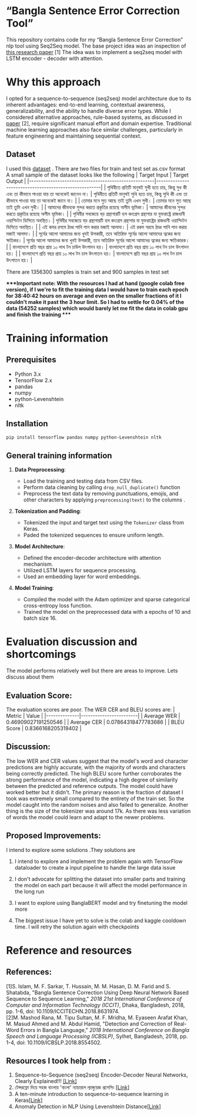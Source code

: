 # “Bangla Sentence Error Correction Tool”

This repository contains code for my “Bangla Sentence Error Correction” nlp tool using Seq2Seq model. The base project idea was an inspection of [this research paper](https://ieeexplore.ieee.org/abstract/document/8631974) [1] The idea was to implement a seq2seq model with LSTM encoder - decoder with attention.  

# Why this approach 
I opted for a sequence-to-sequence (seq2seq) model architecture due to its inherent advantages: end-to-end learning, contextual awareness, generalizability, and the ability to handle diverse error types. While I considered alternative approaches, rule-based systems, as discussed in [paper](https://ieeexplore.ieee.org/abstract/document/8554502) [2], require significant manual effort and domain expertise. Traditional machine learning approaches also face similar challenges, particularly in feature engineering and maintaining sequential context.

## Dataset 
I used this [dataset](https://github.com/hishab-nlp/BNSECData) . There are 
two files for train and test set as.csv format   
A small sample of the dataset looks like the  following 
| Target Input                                        | Target Output                                        |
|-----------------------------------------------------|------------------------------------------------------|
| পৃথিবীতে প্রতিটি মানুষই সুখী হতে চায়, কিন্তু সুখ কী এবং তা কীভাবে পাওয়া যায় তা অনেকেই জানেন না। | পৃথিবীতে প্রতিটি মানুষই সুখি হতে চায়, কিন্তু সুখি কী এবং তা কীভাবে পাওয়া যায় তা অনেকেই জানে না। |
| তোমার মনে সুত আছে তাই তুমি এখন সুখী।         | তোমার মনে সুত আছে তাই তুমি এখন সুখী।            |
| আমাদের জীবনকে সুন্দর করতে প্রকৃতির রয়েছে অসীম ভূমিকা।       | আমাদের জীবনের সুন্দর করতে প্রকৃতির রয়েছে অসীম ভূমিকা।         |
| পৃথিবীর সবজেয়ে বড় গ্রন্থাগারটি হল কংগ্রেস গ্রন্থাগার যা যুক্তরাষ্ট্রে রাজধানী ওয়াশিংটন ডিসিতে অবস্থিত। | পৃথিবীর সবজেয়ে বড় গ্রন্থাগারটি হল কংগ্রেস গ্রন্থাগার যা যুক্তরাষ্ট্রের রাজধানী ওয়াশিংটন ডিসিতে অবস্থিত। |
| এই কমর রগমে ঠাণ্ডা পানি পান করার মজাই আলাদা।  | এই রকম গরমে ঠাণ্ডা পানি পান করার মজাই আলাদা।      |
| সূর্যের আলো আমাদের জন্য খুবই উপকারী, তবে অতিরিক্ত সূর্যের আলো আমাদের ত্বকের জন্য ক্ষতিকর।   | সূর্যের আলো আমাদের জন্য খুবই উপকারী, তবে অতিরিক্ত সূর্যের আলো আমাদের ত্বকের জন্য ক্ষতিকারক। |
| বাংলাদেশে প্রতি বছর প্রায় ১০ লাখ টন চাউল উৎপাদন হয়।   | বাংলাদেশে প্রতি বছর প্রায় ১০ লাখ টন চাল উৎপাদন হয়।         |
| বাংলাদেশে প্রতি বছর প্রায় ১০ লাখ টন চাল উৎপাতন হয়।   | বাংলাদেশে প্রতি বছর প্রায় ১০ লাখ টন চাল উৎপাতন হয়।         |

There are 1356300 samples is train set and 900 samples in test set 

 __***Important note: With the resources  I had at hand (google colab free version), if I we're to fit the training data I would have to train each epoch for 38:40:42 hours on average and even on the smaller fractions of it I couldn't make it past the 3 hour limit. So I had to settle for 0.04% of the data (54252 samples) which would barely let me fit the data in colab gpu and finish the training ***__  


# Training information 

## Prerequisites

- Python 3.x
- TensorFlow 2.x
- pandas
- numpy
- python-Levenshtein
- nltk

## Installation

```bash
pip install tensorflow pandas numpy python-Levenshtein nltk
```
## General training information 
1.  **Data Preprocessing**:
    
    -   Load the training and testing data from CSV files.
    -   Perform data cleaning by calling `drop_null_duplicate()`
 function
     -   Preprocess the text data by removing punctuations, emojis, and other characters by applying `preprocessing(text)` to the columns .
2.  **Tokenization and Padding**:
    
    -   Tokenized the input and target text using the `Tokenizer` class from Keras.
    -   Paded the tokenized sequences to ensure uniform length.
3.  **Model Architecture**:
    
    -   Defined the encoder-decoder architecture with attention mechanism.
    -   Utilized LSTM layers for sequence processing.
    -   Used an embedding layer for word embeddings.
4.  **Model Training**:
    
    -   Compiled the model with the Adam optimizer and sparse categorical cross-entropy loss function.
    -   Trained the model on the preprocessed data with a  epochs of 10 and batch size 16.
# Evaluation discussion and shortcomings 
The model performs relatively well but there are areas to improve. Lets discuss about them

## Evaluation  Score: 
The evaluation scores are poor.  The WER  CER and BLEU scores are: 
| Metric       | Value                  |
|--------------|------------------------|
| Average WER  | 0.46909027191250546    |
| Average CER  | 0.07864318477783686    |
| BLEU Score   | 0.8366168205319402     |
## Discussion:  

The low WER and CER values suggest that the model's word and character predictions are highly accurate, with the majority of words and characters being correctly predicted. The high BLEU score further corroborates the strong performance of the model, indicating a high degree of similarity between the predicted and reference outputs. The model could have worked better but it didn't. The primary reason is the fraction of dataset I took was extremely  small compared to the entirety of the train set. So the model caught into the random noises and also failed to generalize. Another thing is the size of the tokenizer was around 17k. As there was less variation of words the model could learn and adapt to the newer problems.   
## Proposed Improvements:
I intend to explore some solutions .They solutions are 

 1.  I intend to explore and implement the problem again with
    TensorFlow dataloader to create a input pipeline to handle the large
    data issue
 2. I don't advocate for splitting the dataset into smaller parts and
    training the model on each part because it will affect the model
    performance in the long run

3. I want to explore using BanglaBERT model and try finetuning the model more 
4. The biggest issue I have yet to solve is the colab and kaggle cooldown time. I will retry the solution again with checkpoints   





# Reference  and resources 

## References:
 [1]S. Islam, M. F. Sarkar, T. Hussain, M. M. Hasan, D. M. Farid and S. Shatabda, "Bangla Sentence Correction Using Deep Neural Network Based Sequence to Sequence Learning," _2018 21st International Conference of Computer and Information Technology (ICCIT)_, Dhaka, Bangladesh, 2018, pp. 1-6, doi: 10.1109/ICCITECHN.2018.8631974.  
 [2]M. Mashod Rana, M. Tipu Sultan, M. F. Mridha, M. Eyaseen Arafat Khan, M. Masud Ahmed and M. Abdul Hamid, "Detection and Correction of Real-Word Errors in Bangla Language," _2018 International Conference on Bangla Speech and Language Processing (ICBSLP)_, Sylhet, Bangladesh, 2018, pp. 1-4, doi: 10.1109/ICBSLP.2018.8554502.  


## Resources I took help from :

 1. Sequence-to-Sequence (seq2seq) Encoder-Decoder Neural Networks, Clearly Explained!!! [\[Link\]](https://www.youtube.com/watch?v=L8HKweZIOmg)
 2. টেন্সরফ্লো দিয়ে সহজ বাংলায় 'বাংলা' ন্যাচারাল ল্যাঙ্গুয়েজ প্রসেসিং [\[Link\]](https://github.com/raqueeb/nlp_bangla/tree/master)
 3. A ten-minute introduction to sequence-to-sequence learning in Keras[\[Link\]](https://blog.keras.io/a-ten-minute-introduction-to-sequence-to-sequence-learning-in-keras.html)
 4. Anomaly Detection in NLP Using Levenshtein Distance[\[Link\]](https://medium.com/munchy-bytes/anomaly-detection-in-nlp-using-levenshtein-distance-62351639d189)
